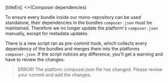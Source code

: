 [titleEn]: <>(Composer dependencies)

To ensure every bundle inside our mono-repository can be used standalone, their dependencies in the bundles `composer.json` must be maintained. Therefore we no longer update the platform's `composer.json` manually, except for metadata updates.

There is a new script ran as pre-commit hook, which collects every dependency of the bundles and merges them into the platforms `composer.json`. If the script notices any difference, you'll get a warning and have to review the changes:

> ERROR! The platform composer.json file has changed. Please review your commit and add the changes.

